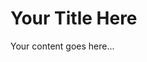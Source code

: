 <!-- 
This is a template for markdown files.
Include this at the top of your markdown files:
-->
<script src="./assets/js/md-enhancer.js"></script>

<!-- Your content starts here -->
# Your Title Here

Your content goes here...
